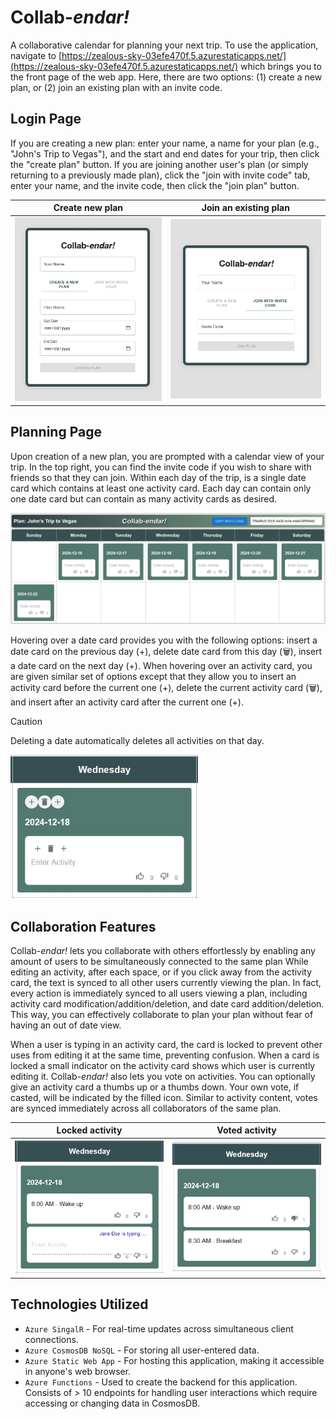 # Collab-_endar!_ 
A collaborative calendar for planning your next trip. To use the application, navigate to [https://zealous-sky-03efe470f.5.azurestaticapps.net/](https://zealous-sky-03efe470f.5.azurestaticapps.net/) which brings you to the front page of the web app. Here, there are two options: (1) create a new plan, or (2) join an existing plan with an invite code.

## Login Page

If you are creating a new plan: enter your name, a name for your plan (e.g., "John's Trip to Vegas"), and the start and end dates for your trip, then click the "create plan" button. If you are joining another user's plan (or simply returning to a previously made plan), click the "join with invite code" tab, enter your name, and the invite code, then click the "join plan" button.

Create new plan            |  Join an existing plan
:-------------------------:|:-------------------------:
![](docs/images/create_plan.jpg)  |  ![](docs/images/join_plan.jpg)

## Planning Page

Upon creation of a new plan, you are prompted with a calendar view of your trip. In the top right, you can find the invite code if you wish to share with friends so that they can join. Within each day of the trip, is a single date card which contains at least one activity card. Each day can contain only one date card but can contain as many activity cards as desired. 

![](docs/images/blank_calendar.jpg)

Hovering over a date card provides you with the following options: insert a date card on the previous day (+), delete date card from this day (🗑), insert a date card on the next day (+). When hovering over an activity card, you are given similar set of options except that they allow you to insert an activity card before the current one (+), delete the current activity card (🗑), and insert after an activity card after the current one (+).

> [!CAUTION]
> Deleting a date automatically deletes all activities on that day.

<img src="docs/images/card_options.jpg" width="300">

## Collaboration Features

Collab-_endar!_ lets you collaborate with others effortlessly by enabling any amount of users to be simultaneously connected to the same plan While editing an activity, after each space, or if you click away from the activity card, the text is synced to all other users currently viewing the plan. In fact, every action is immediately synced to all users viewing a plan, including activity card modification/addition/deletion, and date card addition/deletion. This way, you can effectively collaborate to plan your plan without fear of having an out of date view.

When a user is typing in an activity card, the card is locked to prevent other uses from editing it at the same time, preventing confusion. When a card is locked a small indicator on the activity card shows which user is currently editing it. Collab-_endar!_ also lets you vote on activities. You can optionally give an activity card a thumbs up or a thumbs down. Your own vote, if casted, will be indicated by the filled icon. Similar to activity content, votes are synced immediately across all collaborators of the same plan.

Locked activity            |  Voted activity
:-------------------------:|:-------------------------:
<img src="docs/images/locked_activity.jpg" width="300"> | <img src="docs/images/voted_activity.jpg" width="300">

## Technologies Utilized

- `Azure SingalR` - For real-time updates across simultaneous client connections.
- `Azure CosmosDB NoSQL` - For storing all user-entered data.
- `Azure Static Web App` - For hosting this application, making it accessible in anyone's web browser.
- `Azure Functions` - Used to create the backend for this application. Consists of > 10 endpoints for handling user interactions which require accessing or changing data in CosmosDB.

